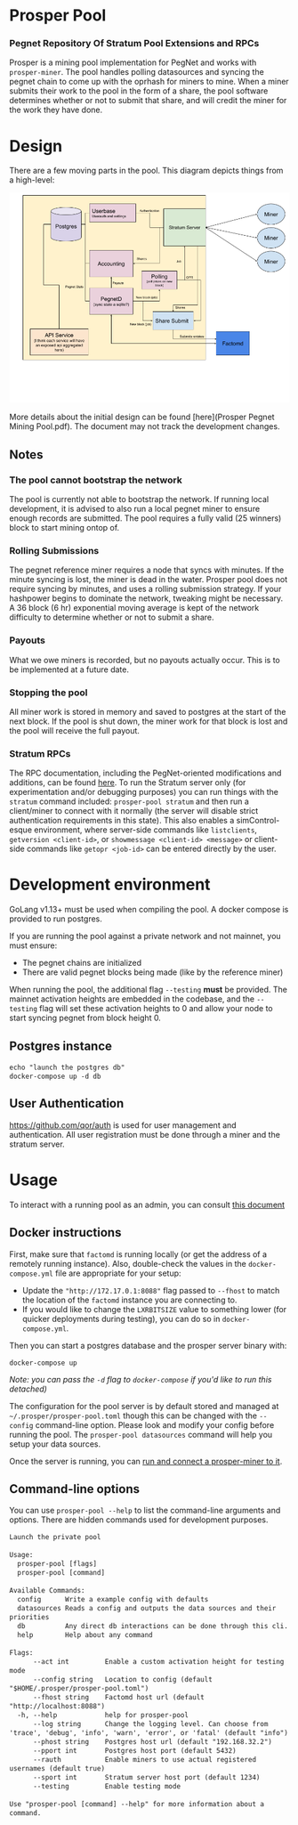 # Prosper Pool

### Pegnet Repository Of Stratum Pool Extensions and RPCs

Prosper is a mining pool implementation for PegNet and works with `prosper-miner`. The pool handles polling datasources and syncing the pegnet chain to come up with the oprhash for miners to mine. When a miner submits their work to the pool in the form of a share, the pool software determines whether or not to submit that share, and will credit the miner for the work they have done.

# Design

There are a few moving parts in the pool. This diagram depicts things from a high-level:

![image](imgs/pool.png)

More details about the initial design can be found [here](Prosper Pegnet Mining Pool.pdf). The document may not track the development changes.

## Notes

### The pool cannot bootstrap the network

The pool is currently not able to bootstrap the network. If running local development, it is advised to also run a local pegnet miner to ensure enough records are submitted. The pool requires a fully valid (25 winners) block to start mining ontop of.

### Rolling Submissions

The pegnet reference miner requires a node that syncs with minutes. If the minute syncing is lost, the miner is dead in the water. Prosper pool does not require syncing by minutes, and uses a rolling submission strategy. If your hashpower begins to dominate the network, tweaking might be necessary. A 36 block (6 hr) exponential moving average is kept of the network difficulty to determine whether or not to submit a share.

### Payouts

What we owe miners is recorded, but no payouts actually occur. This is to be implemented at a future date.

### Stopping the pool

All miner work is stored in memory and saved to postgres at the start of the next block. If the pool is shut down, the miner work for that block is lost and the pool will receive the full payout.

### Stratum RPCs

The RPC documentation, including the PegNet-oriented modifications and additions, can be found [here](stratum_adj.md). To run the Stratum server only (for experimentation and/or debugging purposes) you can run things with the `stratum` command included: `prosper-pool stratum` and then run a client/miner to connect with it normally (the server will disable strict authentication requirements in this state). This also enables a simControl-esque environment, where server-side commands like `listclients`, `getversion <client-id>`, or `showmessage <client-id> <message>` or client-side commands like `getopr <job-id>` can be entered directly by the user.


# Development environment

GoLang v1.13+ must be used when compiling the pool. A docker compose is provided to run postgres.

If you are running the pool against a private network and not mainnet, you must ensure:
 - The pegnet chains are initialized
 - There are valid pegnet blocks being made (like by the reference miner)
 
When running the pool, the additional flag `--testing` **must** be provided. The mainnet activation heights are embedded in the codebase, and the `--testing` flag will set these activation heights to 0 and allow your node to start syncing pegnet from block height 0. 


## Postgres instance

```
echo "launch the postgres db"
docker-compose up -d db
```

## User Authentication

https://github.com/qor/auth is used for user management and authentication. All user registration must be done through a miner and the stratum server.


# Usage

To interact with a running pool as an admin, you can consult [this document](./ADMIN.md)

## Docker instructions
First, make sure that `factomd` is running locally (or get the address of a remotely running instance). Also, double-check the values in the `docker-compose.yml` file are appropriate for your setup:

* Update the `"http://172.17.0.1:8088"` flag passed to `--fhost` to match the location of the `factomd` instance you are connecting to.
* If you would like to change the `LXRBITSIZE` value to something lower (for quicker deployments during testing), you can do so in `docker-compose.yml`.

Then you can start a postgres database and the prosper server binary with:

```
docker-compose up
```
*Note: you can pass the `-d` flag to `docker-compose` if you'd like to run this detached)*

The configuration for the pool server is by default stored and managed at `~/.prosper/prosper-pool.toml` though this can be changed with the `--config` command-line option. Please look and modify your config before running the pool. The `prosper-pool datasources` command will help you setup your data sources.

Once the server is running, you can [run and connect a prosper-miner to it](prosper-miner/README.md).


## Command-line options

You can use `prosper-pool --help` to list the command-line arguments and options. There are hidden commands used for development purposes.

```
Launch the private pool

Usage:
  prosper-pool [flags]
  prosper-pool [command]

Available Commands:
  config      Write a example config with defaults
  datasources Reads a config and outputs the data sources and their priorities
  db          Any direct db interactions can be done through this cli.
  help        Help about any command

Flags:
      --act int         Enable a custom activation height for testing mode
      --config string   Location to config (default "$HOME/.prosper/prosper-pool.toml")
      --fhost string    Factomd host url (default "http://localhost:8088")
  -h, --help            help for prosper-pool
      --log string      Change the logging level. Can choose from 'trace', 'debug', 'info', 'warn', 'error', or 'fatal' (default "info")
      --phost string    Postgres host url (default "192.168.32.2")
      --pport int       Postgres host port (default 5432)
      --rauth           Enable miners to use actual registered usernames (default true)
      --sport int       Stratum server host port (default 1234)
      --testing         Enable testing mode

Use "prosper-pool [command] --help" for more information about a command.
```
